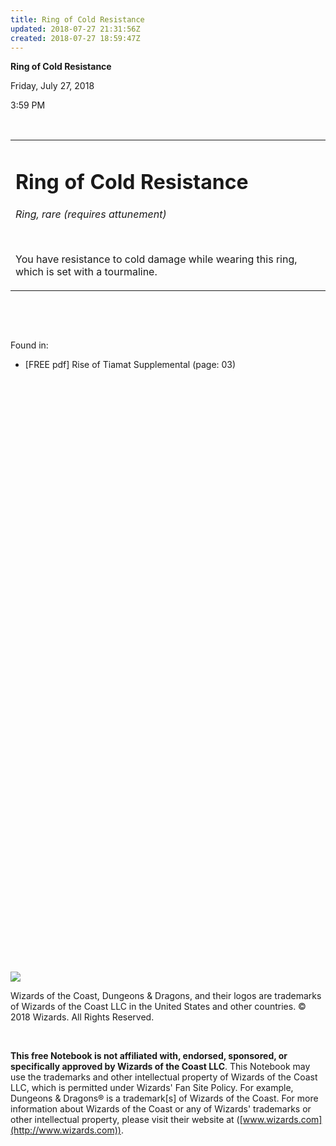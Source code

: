 ```yaml
---
title: Ring of Cold Resistance
updated: 2018-07-27 21:31:56Z
created: 2018-07-27 18:59:47Z
---
```


**Ring of Cold Resistance**

Friday, July 27, 2018

3:59 PM

 

<table><tbody><tr class="odd"><td><h1 id="ring-of-cold-resistance"><strong>Ring of Cold Resistance</strong></h1><p><em>Ring, rare (requires attunement)</em></p><p> </p><p>You have resistance to cold damage while wearing this ring, which is set with a tourmaline.</p></td></tr></tbody></table>

 

 

Found in:

-   \[FREE pdf\] Rise of Tiamat Supplemental (page: 03)

##  

##  

 

 

 

 

 

 

 

 

 

 

 

 

 

 

 

 

 

 

 

 

 

 

 

 

 

 

 

![](tmp\media\image1.png)

Wizards of the Coast, Dungeons & Dragons, and their logos are trademarks of Wizards of the Coast LLC in the United States and other countries. © 2018 Wizards. All Rights Reserved.

 

**This free Notebook is not affiliated with, endorsed, sponsored, or specifically approved by Wizards of the Coast LLC**. This Notebook may use the trademarks and other intellectual property of Wizards of the Coast LLC, which is permitted under Wizards' Fan Site Policy. For example, Dungeons & Dragons® is a trademark\[s\] of Wizards of the Coast. For more information about Wizards of the Coast or any of Wizards' trademarks or other intellectual property, please visit their website at ([www.wizards.com](http://www.wizards.com)).

